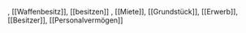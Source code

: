 , [[Waffenbesitz]], [[besitzen]]
, [[Miete]], [[Grundstück]], [[Erwerb]], [[Besitzer]], [[Personalvermögen]]
